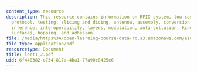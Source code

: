```yaml
---
content_type: resource
description: This resource contains information on RFID system, low cost RFID, cheap
  protocol, testing, slicing and dicing, antenna, assembly, conversion, architecture,
  inference, interoperability, layers, modulation, anti-collusion, kinematics, vibrating
  surfaces, hopping, and adhesion.
file: /media/https%3A/open-learning-course-data-rc.s3.amazonaws.com/esd-290-special-topics-in-supply-chain-management-spring-2005/6f440382c734817a4ba177a90c8425e6_lect1_2.pdf
file_type: application/pdf
resourcetype: Document
title: lect1_2.pdf
uid: 6f440382-c734-817a-4ba1-77a90c8425e6
---
```

